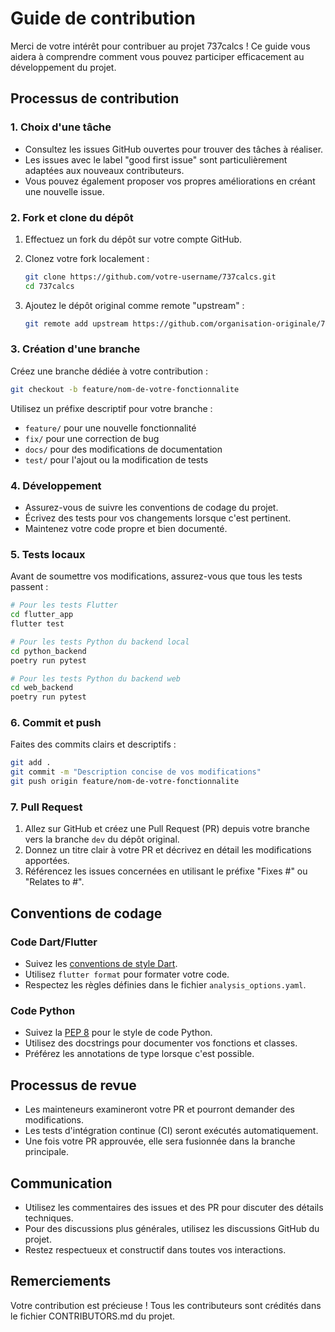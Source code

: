 # Guide de contribution

Merci de votre intérêt pour contribuer au projet 737calcs ! Ce guide vous aidera à comprendre comment vous pouvez participer efficacement au développement du projet.

## Processus de contribution

### 1. Choix d'une tâche

- Consultez les issues GitHub ouvertes pour trouver des tâches à réaliser.
- Les issues avec le label "good first issue" sont particulièrement adaptées aux nouveaux contributeurs.
- Vous pouvez également proposer vos propres améliorations en créant une nouvelle issue.

### 2. Fork et clone du dépôt

1. Effectuez un fork du dépôt sur votre compte GitHub.
2. Clonez votre fork localement :

   ```bash
   git clone https://github.com/votre-username/737calcs.git
   cd 737calcs
   ```

3. Ajoutez le dépôt original comme remote "upstream" :

   ```bash
   git remote add upstream https://github.com/organisation-originale/737calcs.git
   ```

### 3. Création d'une branche

Créez une branche dédiée à votre contribution :

```bash
git checkout -b feature/nom-de-votre-fonctionnalite
```

Utilisez un préfixe descriptif pour votre branche :

- `feature/` pour une nouvelle fonctionnalité
- `fix/` pour une correction de bug
- `docs/` pour des modifications de documentation
- `test/` pour l'ajout ou la modification de tests

### 4. Développement

- Assurez-vous de suivre les conventions de codage du projet.
- Écrivez des tests pour vos changements lorsque c'est pertinent.
- Maintenez votre code propre et bien documenté.

### 5. Tests locaux

Avant de soumettre vos modifications, assurez-vous que tous les tests passent :

```bash
# Pour les tests Flutter
cd flutter_app
flutter test

# Pour les tests Python du backend local
cd python_backend
poetry run pytest

# Pour les tests Python du backend web
cd web_backend
poetry run pytest
```

### 6. Commit et push

Faites des commits clairs et descriptifs :

```bash
git add .
git commit -m "Description concise de vos modifications"
git push origin feature/nom-de-votre-fonctionnalite
```

### 7. Pull Request

1. Allez sur GitHub et créez une Pull Request (PR) depuis votre branche vers la branche `dev` du dépôt original.
2. Donnez un titre clair à votre PR et décrivez en détail les modifications apportées.
3. Référencez les issues concernées en utilisant le préfixe "Fixes #" ou "Relates to #".

## Conventions de codage

### Code Dart/Flutter

- Suivez les [conventions de style Dart](https://dart.dev/guides/language/effective-dart/style).
- Utilisez `flutter format` pour formater votre code.
- Respectez les règles définies dans le fichier `analysis_options.yaml`.

### Code Python

- Suivez la [PEP 8](https://peps.python.org/pep-0008/) pour le style de code Python.
- Utilisez des docstrings pour documenter vos fonctions et classes.
- Préférez les annotations de type lorsque c'est possible.

## Processus de revue

- Les mainteneurs examineront votre PR et pourront demander des modifications.
- Les tests d'intégration continue (CI) seront exécutés automatiquement.
- Une fois votre PR approuvée, elle sera fusionnée dans la branche principale.

## Communication

- Utilisez les commentaires des issues et des PR pour discuter des détails techniques.
- Pour des discussions plus générales, utilisez les discussions GitHub du projet.
- Restez respectueux et constructif dans toutes vos interactions.

## Remerciements

Votre contribution est précieuse ! Tous les contributeurs sont crédités dans le fichier CONTRIBUTORS.md du projet.
